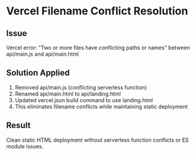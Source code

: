 # Vercel Filename Conflict Resolution

## Issue
Vercel error: "Two or more files have conflicting paths or names" between api/main.js and api/main.html

## Solution Applied
1. Removed api/main.js (conflicting serverless function)
2. Renamed api/main.html to api/landing.html
3. Updated vercel.json build command to use landing.html
4. This eliminates filename conflicts while maintaining static deployment

## Result
Clean static HTML deployment without serverless function conflicts or ES module issues.